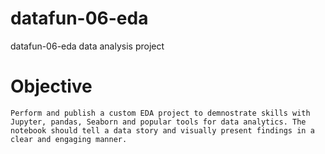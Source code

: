 # datafun-06-eda
datafun-06-eda data analysis project 
# Objective
```
Perform and publish a custom EDA project to demnostrate skills with Jupyter, pandas, Seaborn and popular tools for data analytics. The notebook should tell a data story and visually present findings in a clear and engaging manner.
```



